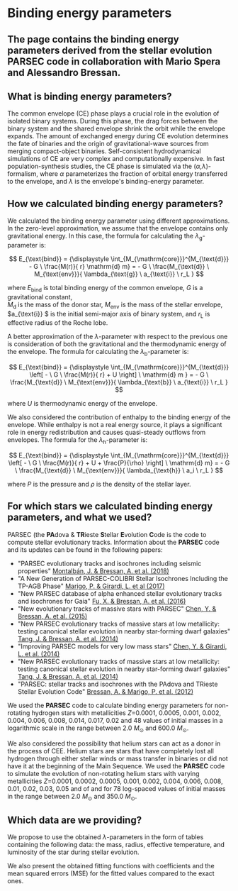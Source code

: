 <!--
  Title:  Binding energy parameters
  Description:  The page contains the binding energy parameters derived from the stellar evolution PARSEC code.
  Author: Natalia Nazarova
  -->

# Binding energy parameters 
## The page contains the binding energy parameters derived from the stellar evolution PARSEC code in collaboration with Mario Spera and Alessandro Bressan.

## What is binding energy parameters?

The common envelope (CE) phase plays a crucial role in the evolution of isolated binary systems. During this phase, the drag forces between the binary system and the shared envelope shrink the orbit while the envelope expands. The amount of exchanged energy during CE evolution determines the fate of binaries and the origin of gravitational-wave sources from merging compact-object binaries.
Self-consistent hydrodynamical simulations of CE are very complex and computationally expensive. In fast population-synthesis studies, the CE phase is simulated via the ($\alpha$,$\lambda$)-formalism, where $\alpha$ parameterizes the fraction of orbital energy transferred to the envelope, and $\lambda$ is the envelope's binding-energy parameter.

## How we calculated binding energy parameters?

We calculated the binding energy parameter using different approximations. 
In the zero-level approximation, we  assume that the envelope contains only gravitational energy.
In this case, the formula for calculating the $\lambda_{\text{g}}$-parameter is: 

$$ E_{\text{bind}} =  {\displaystyle \int_{M_{\mathrm{core}}}^{M_{\text{d}}}  - G \ \frac{M(r)}{ r} \mathrm{d} m} = - G  \ \frac{M_{\text{d}} \ M_{\text{env}}}{ \lambda_{\text{g}} \ a_{\text{i}} \ r_L } $$

where $E_{\text{bind}}$ is total binding energy of the common envelope, $G$ is a gravitational constant,  
$M_{\mathrm{d}}$  is the mass of the donor star,   $M_{\mathrm{env}}$ is the mass of the stellar envelope, $a_{\text{i}} $ is the initial semi-major axis of binary system, and  $r_{\text{L}}$ is effective radius of the Roche lobe. 


A better approximation of the $\lambda$-parameter with respect to the previous one is consideration of both the gravitational and the thermodynamic energy of the envelope.
The formula for calculating the $\lambda_{\text{b}}$-parameter is:

$$ E_{\text{bind}} = {\displaystyle \int_{M_{\mathrm{core}}}^{M_{\text{d}}} \left[ - \ G \  \frac{M(r)}{ r}  + U \right] \ \mathrm{d} m } = - G \ \frac{M_{\text{d}} \ M_{\text{env}}}{ \lambda_{\text{b}} \ a_{\text{i}} \ r_L } $$

where $U$ is thermodynamic energy of the envelope.

We also considered the contribution of enthalpy to the binding energy of the envelope. While enthalpy is not a real energy source, it plays a significant role in energy redistribution and causes quasi-steady outflows from envelopes. 
The formula for the $\lambda_{\text{h}}$-parameter is:

$$ E_{\text{bind}} = {\displaystyle \int_{M_{\mathrm{core}}}^{M_{\text{d}}} \left[ - \ G \ \frac{M(r)}{ r}  + U + \frac{P}{\rho} \right] \ \mathrm{d} m} = - G \ \frac{M_{\text{d}} \ M_{\text{env}}}{ \lambda_{\text{h}} \  a_i \ r_L } $$

where $P$ is the pressure  and $\rho$  is the density of the stellar layer.

## For which stars we calculated binding energy parameters, and what we used?

PARSEC (the  **PA**dova \&  **TR**ieste **S**tellar  **E**volution **C**ode is the code to compute stellar evolutionary tracks.
Information about the **PARSEC** code and its updates can be found in the following papers:
- "PARSEC evolutionary tracks and isochrones including seismic properties"  [Montalbán, J. & Bressan, A. et al. (2018)](https://ui.adsabs.harvard.edu/abs/2018IAUS..334..343M/abstract)
- "A New Generation of PARSEC-COLIBRI Stellar Isochrones Including the TP-AGB Phase" [Marigo, P. &  Girardi, L. et al (2017)](https://ui.adsabs.harvard.edu/abs/2017ApJ...835...77M/abstract)
- "New PARSEC database of alpha enhanced stellar evolutionary tracks and isochrones for Gaia" [Fu, X. & Bressan, A. et al. (2016)](https://ui.adsabs.harvard.edu/abs/2016IAUFM..29B.144F/abstract)
- "New evolutionary tracks of massive stars with PARSEC" [Chen, Y. & Bressan, A. et al. (2015)](https://ui.adsabs.harvard.edu/abs/2015IAUGA..2257534C/abstract)
- "New PARSEC evolutionary tracks of massive stars at low metallicity: testing canonical stellar evolution in nearby star-forming dwarf galaxies" [Tang, J. &  Bressan, A. et al. (2014)](https://ui.adsabs.harvard.edu/abs/2014MNRAS.445.4287T/abstract)
- "Improving PARSEC models for very low mass stars" [Chen, Y. & Girardi, L. et al. (2014)](https://ui.adsabs.harvard.edu/abs/2014MNRAS.444.2525C/abstract)
- "New PARSEC evolutionary tracks of massive stars at low metallicity: testing canonical stellar evolution in nearby star-forming dwarf galaxies" [Tang, J. & Bressan, A. et al. (2014)](https://ui.adsabs.harvard.edu/abs/2014MNRAS.445.4287T/abstract)
- "PARSEC: stellar tracks and isochrones with the PAdova and TRieste Stellar Evolution Code" [Bressan, A. & Marigo, P. et al. (2012)](https://ui.adsabs.harvard.edu/abs/2012MNRAS.427..127B/abstract)

We used the **PARSEC** code to calculate binding energy parameters for non-rotating hydrogen stars with metallicities $Z$=0.0001, 0.0005, 0.001, 0.002, 0.004, 0.006, 0.008, 0.014, 0.017, 0.02 and  48 values of initial masses in a logarithmic scale in the range between 2.0 $M_{\odot}$ and 600.0 $M_{\odot}$.

We also considered the possibility that helium stars can act as a donor in the process of CEE.
Helium stars are stars that have completely lost all hydrogen  through either stellar winds or mass transfer in binaries or did not have it at the beginning of the Main Sequence. We used the **PARSEC** code to simulate the evolution of non-rotating helium stars with varying metallicities $Z$=0.0001, 0.0002, 0.0005, 0.001, 0.002, 0.004, 0.006, 0.008, 0.01, 0.02, 0.03, 0.05 and of
and  for  78 log-spaced  values of initial masses in the range between 2.0 $M_{\odot}$ and 350.0 $M_{\odot}$. 

## Which data are we providing?

We propose to use the obtained $\lambda$-parameters in the form of tables containing the following data: the mass, radius, effective temperature, and luminosity of the star during stellar evolution.

We also present the obtained fitting functions with coefficients and the mean squared errors  (MSE) for the fitted values compared to the exact ones.


